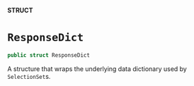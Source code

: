 **STRUCT**

# `ResponseDict`

```swift
public struct ResponseDict
```

A structure that wraps the underlying data dictionary used by `SelectionSet`s.
